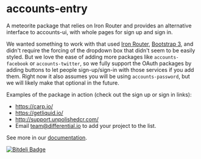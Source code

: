 # accounts-entry

A meteorite package that relies on Iron Router and provides an
alternative interface to accounts-ui, with whole pages for sign up
and sign in. 

We wanted something to work with that used [Iron Router](https://github.com/EventedMind/iron-router),
[Bootstrap 3](https://github.com/mangasocial/meteor-bootstrap-3), and didn't require the forcing of
the dropdown box that didn't seem to be easily styled. But we love the ease of adding more packages like `accounts-facebook` or `accounts-twitter`, so we fully support the OAuth packages by adding buttons to let people sign-up/sign-in with those services if you add them.  Right now it also assumes you will be using `accounts-password`, but we will likely make that optional in the future.

Examples of the package in action (check out the sign up or sign in
links):

* https://carp.io/
* https://getliquid.io/
* http://support.unpolishedcr.com/
* Email team@differential.io to add your project to the list.

See more in our [documentation](http://github.differential.io/accounts-entry/).


[![Bitdeli Badge](https://d2weczhvl823v0.cloudfront.net/BeDifferential/accounts-entry/trend.png)](https://bitdeli.com/free "Bitdeli Badge")

